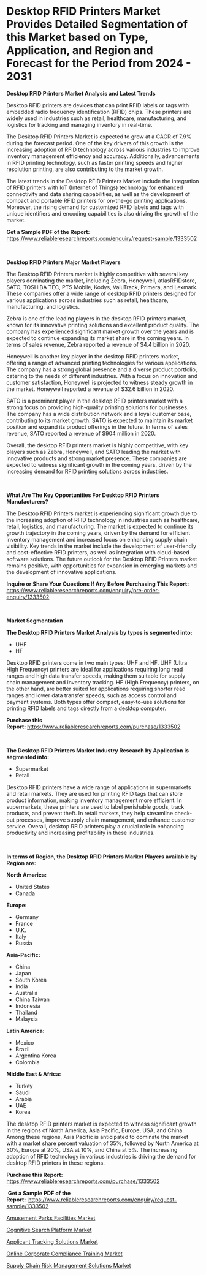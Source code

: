 <p><h1>Desktop RFID Printers Market Provides Detailed Segmentation of this Market based on Type, Application, and Region and Forecast for the Period from 2024 - 2031</h1></p><p><strong>Desktop RFID Printers Market Analysis and Latest Trends</strong></p>
<p><p>Desktop RFID printers are devices that can print RFID labels or tags with embedded radio frequency identification (RFID) chips. These printers are widely used in industries such as retail, healthcare, manufacturing, and logistics for tracking and managing inventory in real-time.</p><p>The Desktop RFID Printers Market is expected to grow at a CAGR of 7.9% during the forecast period. One of the key drivers of this growth is the increasing adoption of RFID technology across various industries to improve inventory management efficiency and accuracy. Additionally, advancements in RFID printing technology, such as faster printing speeds and higher resolution printing, are also contributing to the market growth.</p><p>The latest trends in the Desktop RFID Printers Market include the integration of RFID printers with IoT (Internet of Things) technology for enhanced connectivity and data sharing capabilities, as well as the development of compact and portable RFID printers for on-the-go printing applications. Moreover, the rising demand for customized RFID labels and tags with unique identifiers and encoding capabilities is also driving the growth of the market.</p></p>
<p><strong>Get a Sample PDF of the Report:&nbsp;</strong> <a href="https://www.reliableresearchreports.com/enquiry/request-sample/1333502">https://www.reliableresearchreports.com/enquiry/request-sample/1333502</a></p>
<p>&nbsp;</p>
<p><strong>Desktop RFID Printers Major Market Players</strong></p>
<p><p>The Desktop RFID Printers market is highly competitive with several key players dominating the market, including Zebra, Honeywell, atlasRFIDstore, SATO, TOSHIBA TEC, PTS Mobile, Kodys, ValuTrack, Primera, and Lexmark. These companies offer a wide range of desktop RFID printers designed for various applications across industries such as retail, healthcare, manufacturing, and logistics.</p><p>Zebra is one of the leading players in the desktop RFID printers market, known for its innovative printing solutions and excellent product quality. The company has experienced significant market growth over the years and is expected to continue expanding its market share in the coming years. In terms of sales revenue, Zebra reported a revenue of $4.4 billion in 2020.</p><p>Honeywell is another key player in the desktop RFID printers market, offering a range of advanced printing technologies for various applications. The company has a strong global presence and a diverse product portfolio, catering to the needs of different industries. With a focus on innovation and customer satisfaction, Honeywell is projected to witness steady growth in the market. Honeywell reported a revenue of $32.6 billion in 2020.</p><p>SATO is a prominent player in the desktop RFID printers market with a strong focus on providing high-quality printing solutions for businesses. The company has a wide distribution network and a loyal customer base, contributing to its market growth. SATO is expected to maintain its market position and expand its product offerings in the future. In terms of sales revenue, SATO reported a revenue of $904 million in 2020.</p><p>Overall, the desktop RFID printers market is highly competitive, with key players such as Zebra, Honeywell, and SATO leading the market with innovative products and strong market presence. These companies are expected to witness significant growth in the coming years, driven by the increasing demand for RFID printing solutions across industries.</p></p>
<p>&nbsp;</p>
<p><strong>What Are The Key Opportunities For Desktop RFID Printers Manufacturers?</strong></p>
<p><p>The Desktop RFID Printers market is experiencing significant growth due to the increasing adoption of RFID technology in industries such as healthcare, retail, logistics, and manufacturing. The market is expected to continue its growth trajectory in the coming years, driven by the demand for efficient inventory management and increased focus on enhancing supply chain visibility. Key trends in the market include the development of user-friendly and cost-effective RFID printers, as well as integration with cloud-based software solutions. The future outlook for the Desktop RFID Printers market remains positive, with opportunities for expansion in emerging markets and the development of innovative applications.</p></p>
<p><strong>Inquire or Share Your Questions If Any Before Purchasing This Report:</strong> <a href="https://www.reliableresearchreports.com/enquiry/pre-order-enquiry/1333502">https://www.reliableresearchreports.com/enquiry/pre-order-enquiry/1333502</a></p>
<p>&nbsp;</p>
<p><strong>Market Segmentation</strong></p>
<p><strong>The Desktop RFID Printers Market Analysis by types is segmented into:</strong></p>
<p><ul><li>UHF</li><li>HF</li></ul></p>
<p><p>Desktop RFID printers come in two main types: UHF and HF. UHF (Ultra High Frequency) printers are ideal for applications requiring long read ranges and high data transfer speeds, making them suitable for supply chain management and inventory tracking. HF (High Frequency) printers, on the other hand, are better suited for applications requiring shorter read ranges and lower data transfer speeds, such as access control and payment systems. Both types offer compact, easy-to-use solutions for printing RFID labels and tags directly from a desktop computer.</p></p>
<p><strong>Purchase this Report:&nbsp;</strong><a href="https://www.reliableresearchreports.com/purchase/1333502">https://www.reliableresearchreports.com/purchase/1333502</a></p>
<p>&nbsp;</p>
<p><strong>The Desktop RFID Printers Market Industry Research by Application is segmented into:</strong></p>
<p><ul><li>Supermarket</li><li>Retail</li></ul></p>
<p><p>Desktop RFID printers have a wide range of applications in supermarkets and retail markets. They are used for printing RFID tags that can store product information, making inventory management more efficient. In supermarkets, these printers are used to label perishable goods, track products, and prevent theft. In retail markets, they help streamline check-out processes, improve supply chain management, and enhance customer service. Overall, desktop RFID printers play a crucial role in enhancing productivity and increasing profitability in these industries.</p></p>
<p>&nbsp;</p>
<p><strong>In terms of Region, the Desktop RFID Printers Market Players available by Region are:</strong></p>
<p>
    <p> <strong> North America: </strong>
        <ul>
            <li>United States</li>
            <li>Canada</li>
        </ul>
        </p> 
    <p> <strong> Europe: </strong>
        <ul>
            <li>Germany</li>
            <li>France</li>
            <li>U.K.</li>
            <li>Italy</li>
            <li>Russia</li>
        </ul>
        </p> 
    <p> <strong> Asia-Pacific: </strong>
        <ul>
            <li>China</li>
            <li>Japan</li>
            <li>South Korea</li>
            <li>India</li>
            <li>Australia</li>
            <li>China Taiwan</li>
            <li>Indonesia</li>
            <li>Thailand</li>
            <li>Malaysia</li>
        </ul>
        </p> 
    <p> <strong> Latin America: </strong>
        <ul>
            <li>Mexico</li>
            <li>Brazil</li>
            <li>Argentina Korea</li>
            <li>Colombia</li>
        </ul>
        </p> 
    <p> <strong> Middle East & Africa: </strong>
        <ul>
            <li>Turkey</li>
            <li>Saudi</li>
            <li>Arabia</li>
            <li>UAE</li>
            <li>Korea</li>
        </ul>
    </p>
    </p>
<p><p>The desktop RFID printers market is expected to witness significant growth in the regions of North America, Asia Pacific, Europe, USA, and China. Among these regions, Asia Pacific is anticipated to dominate the market with a market share percent valuation of 35%, followed by North America at 30%, Europe at 20%, USA at 10%, and China at 5%. The increasing adoption of RFID technology in various industries is driving the demand for desktop RFID printers in these regions.</p></p>
<p><strong>Purchase this Report: </strong><a href="https://www.reliableresearchreports.com/purchase/1333502">https://www.reliableresearchreports.com/purchase/1333502</a></p>
<p>&nbsp;<strong>Get a Sample PDF of the Report:&nbsp;&nbsp;</strong><a href="https://www.reliableresearchreports.com/enquiry/request-sample/1333502">https://www.reliableresearchreports.com/enquiry/request-sample/1333502</a></p>
<p><strong></strong></p>
<p><p><a href="https://medium.com/@shirleysullivan73/amusement-parks-facilities-market-comprehensive-assessment-by-type-application-and-geography-aabff96c23e5">Amusement Parks Facilities Market</a></p><p><a href="https://medium.com/@mildredlawson1937/cognitive-search-platform-market-the-key-to-successful-business-strategy-forecast-till-2031-55d5371640fe">Cognitive Search Platform Market</a></p><p><a href="https://medium.com/@shirleysullivan73/applicant-tracking-solutions-market-exploring-market-share-market-trends-and-future-growth-746ee7869b8f">Applicant Tracking Solutions Market</a></p><p><a href="https://medium.com/@mildredlawson1937/online-corporate-compliance-training-market-insight-market-trends-growth-forecasted-from-2024-to-573d3323c45c">Online Corporate Compliance Training Market</a></p><p><a href="https://medium.com/@julianichols11972/supply-chain-risk-management-solutions-market-insights-into-market-cagr-market-trends-and-growth-e44921e48c9f">Supply Chain Risk Management Solutions Market</a></p></p>